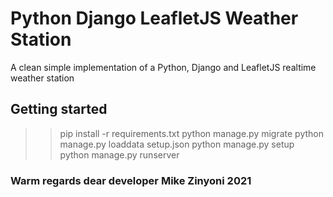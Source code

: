 # Python Django LeafletJS Weather Station

A clean simple implementation of a Python, Django and LeafletJS realtime weather station

## Getting started

>>pip install -r requirements.txt
>>python manage.py migrate
>>python manage.py loaddata setup.json
>>python manage.py setup
>>python manage.py runserver

### Warm regards dear developer Mike Zinyoni 2021
